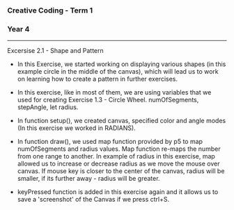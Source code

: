 ### Creative Coding - Term 1
### Year 4
---
Excersise 2.1 - Shape and Pattern

 - In this Exercise, we started working on displaying various shapes (in this example circle in the middle of the canvas), which will lead us to work on learning how to create a pattern in further exercises.

 - In this exercise, like in most of them, we are using variables that we used for creating Exercise 1.3 - Circle Wheel. numOfSegments, stepAngle, let radius.

 - In function setup(), we created canvas, specified color and angle modes (In this exercise we worked in RADIANS).

 - In function draw(), we used map function provided by p5 to map numOfSegments and radius values. Map function re-maps the number from one range to another. In example of radius in this exercise, map allowed us to increase or decrease radius as we move the mouse over canvas. If mouse key is closer to the center of the canvas, radius will be smaller, if its further away - radius will be greater.

- keyPressed function is added in this exercise again and it allows us to save a 'screenshot' of the Canvas if we press ctrl+S. 

```
